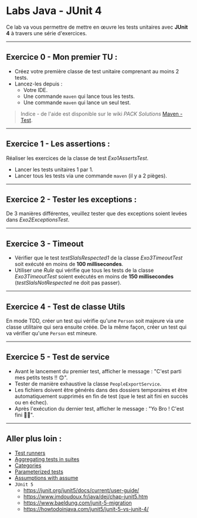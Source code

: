 # Labs Java - JUnit 4

Ce lab va vous permettre de mettre en œuvre les tests unitaires avec **JUnit 4** à travers une série d'exercices.

---

## Exercice 0 - Mon premier TU :

* Créez votre première classe de test unitaire comprenant au moins 2 tests.
* Lancez-les depuis :
  * Votre IDE.
  * Une commande `maven` qui lance tous les tests.
  * Une commande `maven` qui lance un seul test.

> Indice - de l'aide est disponible sur le wiki *PACK Solutions* [Maven - Test](https://packsolutions.atlassian.net/wiki/spaces/UL/pages/57606358/Maven#Test).

---

## Exercice 1 - Les assertions :

Réaliser les exercices de la classe de test *Exo1AssertsTest*.
* Lancer les tests unitaires 1 par 1.
* Lancer tous les tests via une commande `maven` (il y a 2 pièges).

---

## Exercice 2 - Tester les exceptions :

De 3 manières différentes, veuillez tester que des exceptions soient levées dans *Exo2ExceptionsTest*.

---

## Exercice 3 - Timeout

* Vérifier que le test *testSlaIsRespected1* de la classe *Exo3TimeoutTest* soit exécuté en moins de **100 millisecondes**.
* Utiliser une *Rule* qui vérifie que tous les tests de la classe *Exo3TimeoutTest* soient exécutés en moins de **150 millisecondes** (*testSlaIsNotRespected* ne doit pas passer).

---

## Exercice 4 - Test de classe Utils

En mode TDD, créer un test qui vérifie qu'une `Person` soit majeure via une classe utilitaire qui sera ensuite créée.
De la même façon, créer un test qui va vérifier qu'une `Person` est mineure.

---

## Exercice 5 - Test de service

* Avant le lancement du premier test, afficher le message : "C'est parti mes petits tests !! 😊".
* Tester de manière exhaustive la classe `PeopleExportService`.
* Les fichiers doivent être générés dans des dossiers temporaires et être automatiquement supprimés en fin de test (que le test ait fini en succès ou en échec).
* Après l'exécution du dernier test, afficher le message : "Yo Bro ! C'est fini 🥳🎉".

---

## Aller plus loin :

* [Test runners](https://github.com/junit-team/junit4/wiki/Test-runners)
* [Aggregating tests in suites](https://github.com/junit-team/junit4/wiki/Aggregating-tests-in-suites)
* [Categories](https://github.com/junit-team/junit4/wiki/Categories)
* [Parameterized tests](https://github.com/junit-team/junit4/wiki/Parameterized-tests)
* [Assumptions with assume](https://github.com/junit-team/junit4/wiki/Assumptions-with-assume)
* `JUnit 5`
  * https://junit.org/junit5/docs/current/user-guide/
  * https://www.jmdoudoux.fr/java/dej/chap-junit5.htm
  * https://www.baeldung.com/junit-5-migration
  * https://howtodoinjava.com/junit5/junit-5-vs-junit-4/
